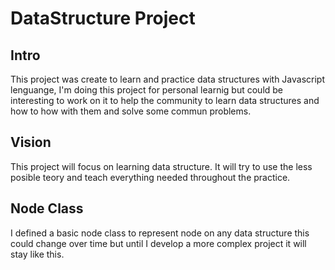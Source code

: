 # DataStructure Project

## Intro

This project was create to learn and practice data structures with Javascript lenguange, I'm doing this project for personal learnig but could be interesting to work on it to help the community to learn data structures and how to how with them and solve some commun problems.

## Vision

This project will focus on learning data structure. It will try to use the less posible teory and teach everything needed throughout the practice.

## Node Class

I defined a basic node class to represent node on any data structure this could change over time but until I develop a more complex project it will stay like this.



